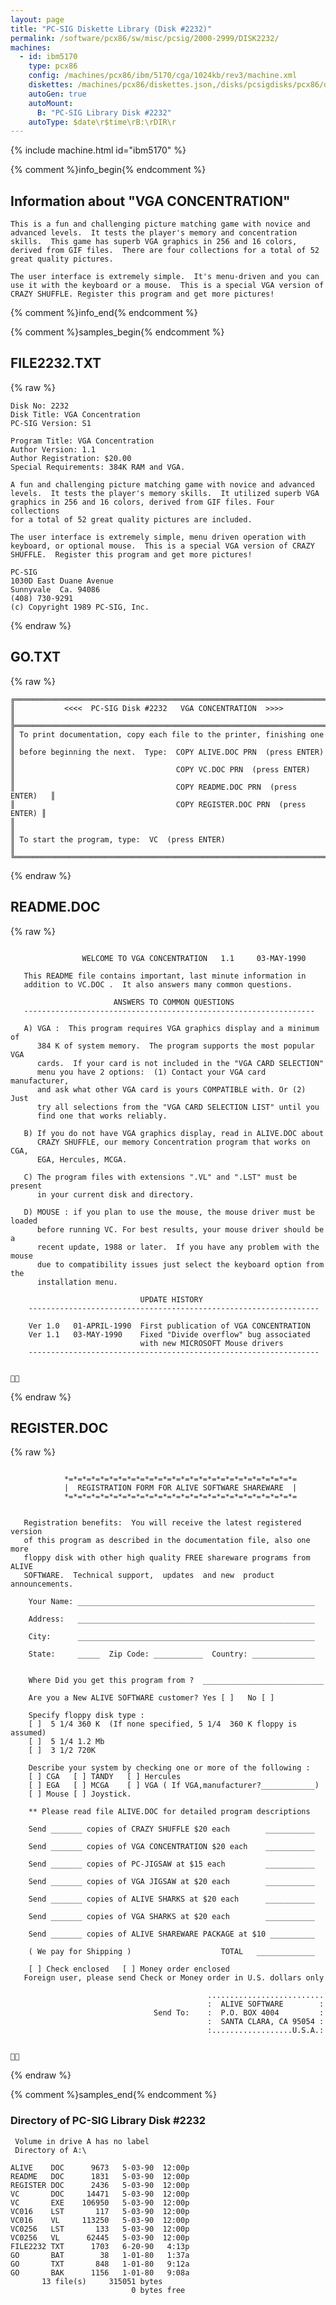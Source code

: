 ```yaml
---
layout: page
title: "PC-SIG Diskette Library (Disk #2232)"
permalink: /software/pcx86/sw/misc/pcsig/2000-2999/DISK2232/
machines:
  - id: ibm5170
    type: pcx86
    config: /machines/pcx86/ibm/5170/cga/1024kb/rev3/machine.xml
    diskettes: /machines/pcx86/diskettes.json,/disks/pcsigdisks/pcx86/diskettes.json
    autoGen: true
    autoMount:
      B: "PC-SIG Library Disk #2232"
    autoType: $date\r$time\rB:\rDIR\r
---
```


{% include machine.html id="ibm5170" %}

{% comment %}info_begin{% endcomment %}

## Information about "VGA CONCENTRATION"

    This is a fun and challenging picture matching game with novice and
    advanced levels.  It tests the player's memory and concentration
    skills.  This game has superb VGA graphics in 256 and 16 colors,
    derived from GIF files.  There are four collections for a total of 52
    great quality pictures.
    
    The user interface is extremely simple.  It's menu-driven and you can
    use it with the keyboard or a mouse.  This is a special VGA version of
    CRAZY SHUFFLE. Register this program and get more pictures!
{% comment %}info_end{% endcomment %}

{% comment %}samples_begin{% endcomment %}

## FILE2232.TXT

{% raw %}
```
Disk No: 2232                                                           
Disk Title: VGA Concentration                                           
PC-SIG Version: S1                                                      
                                                                        
Program Title: VGA Concentration                                        
Author Version: 1.1                                                     
Author Registration: $20.00                                             
Special Requirements: 384K RAM and VGA.                                 
                                                                        
A fun and challenging picture matching game with novice and advanced    
levels.  It tests the player's memory skills.  It utilized superb VGA   
graphics in 256 and 16 colors, derived from GIF files. Four collections 
for a total of 52 great quality pictures are included.                  
                                                                        
The user interface is extremely simple, menu driven operation with      
keyboard, or optional mouse.  This is a special VGA version of CRAZY    
SHUFFLE.  Register this program and get more pictures!                  
                                                                        
PC-SIG                                                                  
1030D East Duane Avenue                                                 
Sunnyvale  Ca. 94086                                                    
(408) 730-9291                                                          
(c) Copyright 1989 PC-SIG, Inc.                                         
```
{% endraw %}

## GO.TXT

{% raw %}
```
╔═════════════════════════════════════════════════════════════════════════╗
║           <<<<  PC-SIG Disk #2232   VGA CONCENTRATION  >>>>             ║
╠═════════════════════════════════════════════════════════════════════════╣
║ To print documentation, copy each file to the printer, finishing one    ║
║ before beginning the next.  Type:  COPY ALIVE.DOC PRN  (press ENTER)    ║
║                                    COPY VC.DOC PRN  (press ENTER)       ║
║                                    COPY README.DOC PRN  (press ENTER)   ║
║                                    COPY REGISTER.DOC PRN  (press ENTER) ║
║                                                                         ║
║ To start the program, type:  VC  (press ENTER)                          ║
╚═════════════════════════════════════════════════════════════════════════╝
```
{% endraw %}

## README.DOC

{% raw %}
```

                WELCOME TO VGA CONCENTRATION   1.1     03-MAY-1990

   This README file contains important, last minute information in
   addition to VC.DOC .  It also answers many common questions.

                       ANSWERS TO COMMON QUESTIONS
   -----------------------------------------------------------------

   A) VGA :  This program requires VGA graphics display and a minimum of
      384 K of system memory.  The program supports the most popular VGA
      cards.  If your card is not included in the "VGA CARD SELECTION"
      menu you have 2 options:  (1) Contact your VGA card manufacturer,
      and ask what other VGA card is yours COMPATIBLE with. Or (2) Just
      try all selections from the "VGA CARD SELECTION LIST" until you
      find one that works reliably.

   B) If you do not have VGA graphics display, read in ALIVE.DOC about
      CRAZY SHUFFLE, our memory Concentration program that works on CGA,
      EGA, Hercules, MCGA.

   C) The program files with extensions ".VL" and ".LST" must be present
      in your current disk and directory.

   D) MOUSE : if you plan to use the mouse, the mouse driver must be loaded
      before running VC. For best results, your mouse driver should be a
      recent update, 1988 or later.  If you have any problem with the mouse
      due to compatibility issues just select the keyboard option from the
      installation menu.

                             UPDATE HISTORY
    -----------------------------------------------------------------

    Ver 1.0   01-APRIL-1990  First publication of VGA CONCENTRATION
    Ver 1.1   03-MAY-1990    Fixed "Divide overflow" bug associated
                             with new MICROSOFT Mouse drivers
    -----------------------------------------------------------------



```
{% endraw %}

## REGISTER.DOC

{% raw %}
```

            *=*=*=*=*=*=*=*=*=*=*=*=*=*=*=*=*=*=*=*=*=*=*=*=*=*=
            |  REGISTRATION FORM FOR ALIVE SOFTWARE SHAREWARE  |
            *=*=*=*=*=*=*=*=*=*=*=*=*=*=*=*=*=*=*=*=*=*=*=*=*=*=


   Registration benefits:  You will receive the latest registered version
   of this program as described in the documentation file, also one more
   floppy disk with other high quality FREE shareware programs from ALIVE
   SOFTWARE.  Technical support,  updates  and new  product announcements.

    Your Name: _____________________________________________________

    Address:   _____________________________________________________

    City:      _____________________________________________________

    State:     _____  Zip Code: ___________  Country: ______________


    Where Did you get this program from ?  ___________________________

    Are you a New ALIVE SOFTWARE customer? Yes [ ]   No [ ]

    Specify floppy disk type :
    [ ]  5 1/4 360 K  (If none specified, 5 1/4  360 K floppy is assumed)
    [ ]  5 1/4 1.2 Mb
    [ ]  3 1/2 720K

    Describe your system by checking one or more of the following :
    [ ] CGA   [ ] TANDY   [ ] Hercules
    [ ] EGA   [ ] MCGA    [ ] VGA ( If VGA,manufacturer?____________)
    [ ] Mouse [ ] Joystick.

    ** Please read file ALIVE.DOC for detailed program descriptions

    Send _______ copies of CRAZY SHUFFLE $20 each        ___________

    Send _______ copies of VGA CONCENTRATION $20 each    ___________

    Send _______ copies of PC-JIGSAW at $15 each         ___________

    Send _______ copies of VGA JIGSAW at $20 each        ___________

    Send _______ copies of ALIVE SHARKS at $20 each      ___________

    Send _______ copies of VGA SHARKS at $20 each        ___________

    Send _______ copies of ALIVE SHAREWARE PACKAGE at $10 __________

    ( We pay for Shipping )                    TOTAL   _____________

    [ ] Check enclosed   [ ] Money order enclosed
   Foreign user, please send Check or Money order in U.S. dollars only

                                            ..........................
                                            :  ALIVE SOFTWARE        :
                                Send To:    :  P.O. BOX 4004         :
                                            :  SANTA CLARA, CA 95054 :
                                            :..................U.S.A.:



```
{% endraw %}

{% comment %}samples_end{% endcomment %}

### Directory of PC-SIG Library Disk #2232

     Volume in drive A has no label
     Directory of A:\

    ALIVE    DOC      9673   5-03-90  12:00p
    README   DOC      1831   5-03-90  12:00p
    REGISTER DOC      2436   5-03-90  12:00p
    VC       DOC     14471   5-03-90  12:00p
    VC       EXE    106950   5-03-90  12:00p
    VC016    LST       117   5-03-90  12:00p
    VC016    VL     113250   5-03-90  12:00p
    VC0256   LST       133   5-03-90  12:00p
    VC0256   VL      62445   5-03-90  12:00p
    FILE2232 TXT      1703   6-20-90   4:13p
    GO       BAT        38   1-01-80   1:37a
    GO       TXT       848   1-01-80   9:12a
    GO       BAK      1156   1-01-80   9:08a
           13 file(s)     315051 bytes
                               0 bytes free
